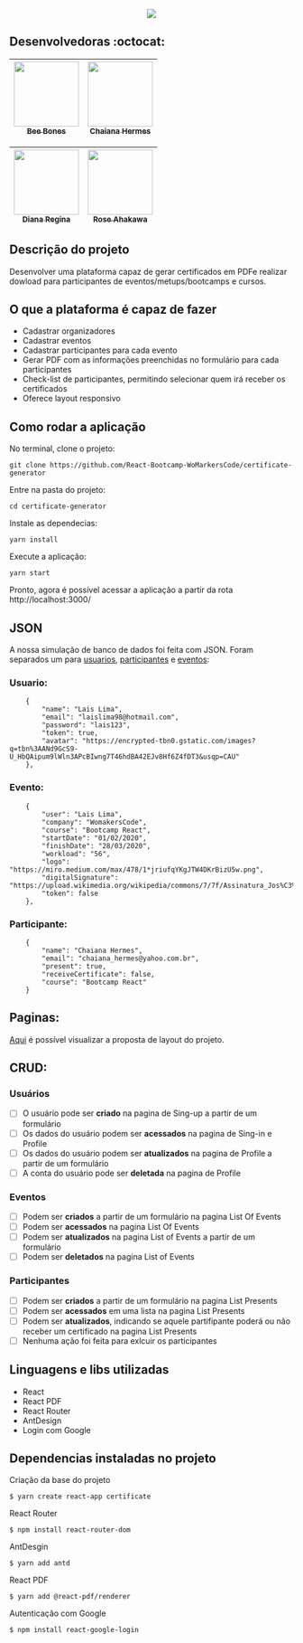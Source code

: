 <p align="center">
  <img src="https://user-images.githubusercontent.com/46378210/79054531-f2f00980-7c1b-11ea-81ca-fa7ef7196566.png">
</p>

## Desenvolvedoras :octocat:

[<img src="https://avatars2.githubusercontent.com/u/40778029?s=400&u=0ff80f01d3cb66b2af110aea5d30701d8ac6b6ec&v=4" width=115><br><sub>Bee Bones</sub>](https://github.com/beebones) |[<img src="https://media-exp1.licdn.com/dms/image/C4E03AQGE1Yb8mAu4_A/profile-displayphoto-shrink_200_200/0?e=1592438400&v=beta&t=-ANjM-l29GR6AVf_OxXkfk7NH424lVgJmjQIgIos2Ck" width=115><br><sub>Chaiana Hermes</sub>](https://github.com/chaihermes) | 
| :---: | :---:

| [<img src="https://avatars2.githubusercontent.com/u/46378210?s=400&u=071f7791bb03f8e102d835bdb9c2f0d3d24e8a34&v=4" width=115><br><sub>Diana Regina</sub>](https://github.com/Diana-ops) | [<img src="https://avatars0.githubusercontent.com/u/56303576?s=400&u=b3afc995a8a4a0a5b0af9ff64e4953c907927f23&v=4" width=115><br><sub>Rose Ahakawa</sub>](https://github.com/ahakawa) |
| :---: | :---:

## Descrição do projeto

Desenvolver uma plataforma capaz de gerar certificados em PDFe  realizar dowload para participantes de eventos/metups/bootcamps e cursos.

## O que a plataforma é capaz de fazer

- Cadastrar organizadores 
- Cadastrar eventos 
- Cadastrar participantes para cada evento
- Gerar PDF com as informações preenchidas no formulário para cada participantes 
- Check-list de participantes, permitindo selecionar quem irá receber os certificados 
- Oferece layout responsivo 

## Como rodar a aplicação

No terminal, clone o projeto: 

```
git clone https://github.com/React-Bootcamp-WoMarkersCode/certificate-generator
```

Entre na pasta do projeto:  

```
cd certificate-generator
```

Instale as dependecias:

```
yarn install
```

Execute a aplicação:

```
yarn start
```

Pronto, agora é possível acessar a aplicação a partir da rota http://localhost:3000/ 

## JSON

A nossa simulação de banco de dados foi feita com JSON. Foram separados um para [usuarios](https://github.com/React-Bootcamp-WoMarkersCode/certificate-generator/blob/DianaRegina/certificate/src/services/users.json), [participantes](https://github.com/React-Bootcamp-WoMarkersCode/certificate-generator/blob/DianaRegina/certificate/src/services/participantes.json) e [eventos](https://github.com/React-Bootcamp-WoMarkersCode/certificate-generator/blob/DianaRegina/certificate/src/services/events.json):

### Usuario: 

```
	{
		"name": "Lais Lima",
		"email": "laislima98@hotmail.com",
		"password": "lais123",
		"token": true,
		"avatar": "https://encrypted-tbn0.gstatic.com/images?q=tbn%3AANd9GcS9-U_HbQAipum9lWln3APcBIwng7T46hdBA42EJv8Hf6Z4fDT3&usqp=CAU"
	},

```

### Evento: 

```
	{	
		"user": "Lais Lima",
		"company": "WomakersCode", 
		"course": "Bootcamp React",
		"startDate": "01/02/2020", 
		"finishDate": "28/03/2020",
		"workload": "56", 
		"logo": "https://miro.medium.com/max/478/1*jriufqYKgJTW4DKrBizU5w.png", 
		"digitalSignature": "https://upload.wikimedia.org/wikipedia/commons/7/7f/Assinatura_Jos%C3%A9_Saramago.png", 
		"token": false
	},
```

### Participante: 

```
	{
		"name": "Chaiana Hermes",
		"email": "chaiana_hermes@yahoo.com.br",
		"present": true,
		"receiveCertificate": false,
		"course": "Bootcamp React"
	}
```

## Paginas: 

[Aqui](https://github.com/React-Bootcamp-WoMarkersCode/certificate-generator/blob/DianaRegina/README_PAGES.md) é possível visualizar a proposta de layout do projeto.  

## CRUD: 

### Usuários

- [ ] O usuário pode ser **criado** na pagina de Sing-up a partir de um formulário
- [ ] Os dados do usuário podem ser **acessados** na pagina de Sing-in e Profile
- [ ] Os dados do usuário podem ser **atualizados** na pagina de Profile a partir de um formulário
- [ ] A conta do usuário pode ser **deletada** na pagina de Profile

### Eventos

- [ ] Podem ser **criados** a partir de um formulário na pagina List Of Events 
- [ ] Podem ser **acessados** na pagina List Of Events 
- [ ] Podem ser **atualizados** na pagina List of Events a partir de um formulário
- [ ] Podem ser **deletados** na pagina List of Events

### Participantes

- [ ] Podem ser **criados** a partir de um formulário na pagina List Presents 
- [ ] Podem ser **acessados** em uma lista na pagina List Presents
- [ ] Podem ser **atualizados**, indicando se aquele partifipante poderá ou não receber um certificado na pagina List Presents
- [ ] Nenhuma ação foi feita para exlcuir os participantes

## Linguagens e libs utilizadas 

- React
- React PDF
- React Router
- AntDesign 
- Login com Google

## Dependencias instaladas no projeto

Criação da base do projeto

```
$ yarn create react-app certificate
```

React Router

```
$ npm install react-router-dom
```
AntDesgin 

```
$ yarn add antd
```

React PDF
```
$ yarn add @react-pdf/renderer
```
Autenticação com Google
```
$ npm install react-google-login
```
